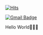 [![Hits](https://hits.seeyoufarm.com/api/count/incr/badge.svg?url=https%3A%2F%2Fgithub.com%2Ftherichu&count_bg=%2379C83D&title_bg=%23555555&icon=&icon_color=%23E7E7E7&title=hits&edge_flat=false)](https://hits.seeyoufarm.com)



  [![Gmail Badge](https://img.shields.io/badge/Gmail-d14836?style=flat-square&logo=Gmail&logoColor=white&link=mailto:therichu@gmail.com)](mailto:therichu@gmail.com)
	
Hello World🙋🏻‍♂️
